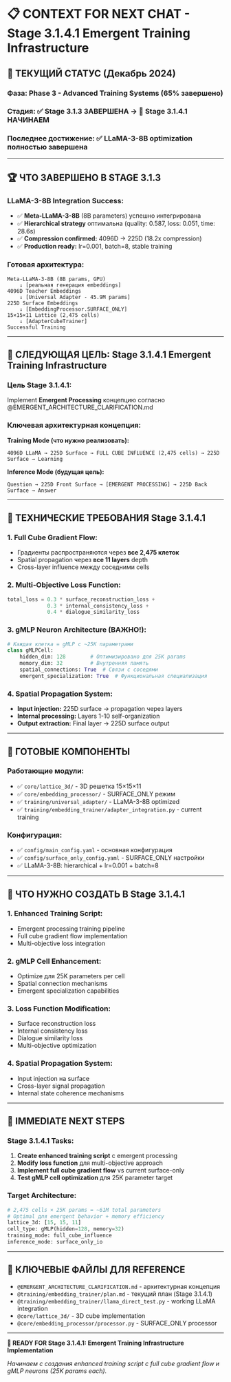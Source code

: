 # 📋 CONTEXT FOR NEXT CHAT - Stage 3.1.4.1 Emergent Training Infrastructure

## 🎯 ТЕКУЩИЙ СТАТУС (Декабрь 2024)

### **Фаза:** Phase 3 - Advanced Training Systems (65% завершено)

### **Стадия:** ✅ Stage 3.1.3 ЗАВЕРШЕНА → 🚀 Stage 3.1.4.1 НАЧИНАЕМ

### **Последнее достижение:** ✅ LLaMA-3-8B optimization полностью завершена

---

## 🏆 ЧТО ЗАВЕРШЕНО В STAGE 3.1.3

### **LLaMA-3-8B Integration Success:**

- ✅ **Meta-LLaMA-3-8B** (8B parameters) успешно интегрирована
- ✅ **Hierarchical strategy** оптимальна (quality: 0.587, loss: 0.051, time: 28.6s)
- ✅ **Compression confirmed:** 4096D → 225D (18.2x compression)
- ✅ **Production ready:** lr=0.001, batch=8, stable training

### **Готовая архитектура:**

```
Meta-LLaMA-3-8B (8B params, GPU)
    ↓ [реальная генерация embeddings]
4096D Teacher Embeddings
    ↓ [Universal Adapter - 45.9M params]
225D Surface Embeddings
    ↓ [EmbeddingProcessor.SURFACE_ONLY]
15×15×11 Lattice (2,475 cells)
    ↓ [AdapterCubeTrainer]
Successful Training
```

---

## 🧠 СЛЕДУЮЩАЯ ЦЕЛЬ: Stage 3.1.4.1 Emergent Training Infrastructure

### **Цель Stage 3.1.4.1:**

Implement **Emergent Processing** концепцию согласно @EMERGENT_ARCHITECTURE_CLARIFICATION.md

### **Ключевая архитектурная концепция:**

**Training Mode (что нужно реализовать):**

```
4096D LLaMA → 225D Surface → FULL CUBE INFLUENCE (2,475 cells) → 225D Surface → Learning
```

**Inference Mode (будущая цель):**

```
Question → 225D Front Surface → [EMERGENT PROCESSING] → 225D Back Surface → Answer
```

---

## 🔧 ТЕХНИЧЕСКИЕ ТРЕБОВАНИЯ Stage 3.1.4.1

### **1. Full Cube Gradient Flow:**

- Градиенты распространяются через **все 2,475 клеток**
- Spatial propagation через **все 11 layers** depth
- Cross-layer influence между соседними cells

### **2. Multi-Objective Loss Function:**

```python
total_loss = 0.3 * surface_reconstruction_loss +
             0.3 * internal_consistency_loss +
             0.4 * dialogue_similarity_loss
```

### **3. gMLP Neuron Architecture (ВАЖНО!):**

```python
# Каждая клетка = gMLP с ~25K параметрами
class gMLPCell:
    hidden_dim: 128        # Оптимизировано для 25K params
    memory_dim: 32         # Внутренняя память
    spatial_connections: True  # Связи с соседями
    emergent_specialization: True  # Функциональная специализация
```

### **4. Spatial Propagation System:**

- **Input injection:** 225D surface → propagation через layers
- **Internal processing:** Layers 1-10 self-organization
- **Output extraction:** Final layer → 225D surface output

---

## 📂 ГОТОВЫЕ КОМПОНЕНТЫ

### **Работающие модули:**

- ✅ `core/lattice_3d/` - 3D решетка 15×15×11
- ✅ `core/embedding_processor/` - SURFACE_ONLY режим
- ✅ `training/universal_adapter/` - LLaMA-3-8B optimized
- ✅ `training/embedding_trainer/adapter_integration.py` - current training

### **Конфигурация:**

- ✅ `config/main_config.yaml` - основная конфигурация
- ✅ `config/surface_only_config.yaml` - SURFACE_ONLY настройки
- ✅ LLaMA-3-8B: hierarchical + lr=0.001 + batch=8

---

## 🎯 ЧТО НУЖНО СОЗДАТЬ В Stage 3.1.4.1

### **1. Enhanced Training Script:**

- Emergent processing training pipeline
- Full cube gradient flow implementation
- Multi-objective loss integration

### **2. gMLP Cell Enhancement:**

- Optimize для 25K parameters per cell
- Spatial connection mechanisms
- Emergent specialization capabilities

### **3. Loss Function Modification:**

- Surface reconstruction loss
- Internal consistency loss
- Dialogue similarity loss
- Multi-objective optimization

### **4. Spatial Propagation System:**

- Input injection на surface
- Cross-layer signal propagation
- Internal state coherence mechanisms

---

## 🚀 IMMEDIATE NEXT STEPS

### **Stage 3.1.4.1 Tasks:**

1. **Create enhanced training script** с emergent processing
2. **Modify loss function** для multi-objective approach
3. **Implement full cube gradient flow** vs current surface-only
4. **Test gMLP cell optimization** для 25K parameter target

### **Target Architecture:**

```python
# 2,475 cells × 25K params = ~61M total parameters
# Optimal для emergent behavior + memory efficiency
lattice_3d: [15, 15, 11]
cell_type: gMLP(hidden=128, memory=32)
training_mode: full_cube_influence
inference_mode: surface_only_io
```

---

## 🔗 КЛЮЧЕВЫЕ ФАЙЛЫ ДЛЯ REFERENCE

- `@EMERGENT_ARCHITECTURE_CLARIFICATION.md` - архитектурная концепция
- `@training/embedding_trainer/plan.md` - текущий план (Stage 3.1.4.1)
- `@training/embedding_trainer/llama_direct_test.py` - working LLaMA integration
- `@core/lattice_3d/` - 3D cube implementation
- `@core/embedding_processor/processor.py` - SURFACE_ONLY processor

---

**🎯 READY FOR Stage 3.1.4.1: Emergent Training Infrastructure Implementation**

_Начинаем с создания enhanced training script с full cube gradient flow и gMLP neurons (25K params each)._
